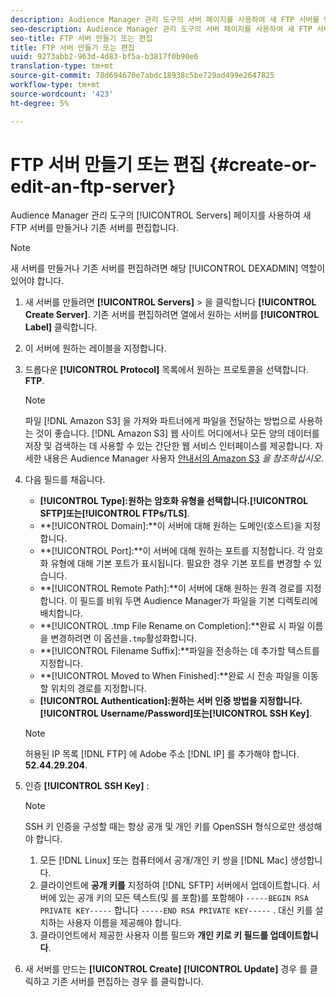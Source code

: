 ```yaml
---
description: Audience Manager 관리 도구의 서버 페이지를 사용하여 새 FTP 서버를 만들거나 기존 서버를 편집합니다.
seo-description: Audience Manager 관리 도구의 서버 페이지를 사용하여 새 FTP 서버를 만들거나 기존 서버를 편집합니다.
seo-title: FTP 서버 만들기 또는 편집
title: FTP 서버 만들기 또는 편집
uuid: 9273abb2-963d-4d83-bf5a-b3817f0b90e6
translation-type: tm+mt
source-git-commit: 78d694670e7abdc18938c5be729ad499e2647825
workflow-type: tm+mt
source-wordcount: '423'
ht-degree: 5%

---
```



# FTP 서버 만들기 또는 편집 {#create-or-edit-an-ftp-server}

Audience Manager 관리 도구의 [!UICONTROL Servers] 페이지를 사용하여 새 FTP 서버를 만들거나 기존 서버를 편집합니다.

>[!NOTE]
>
>새 서버를 만들거나 기존 서버를 편집하려면 해당 [!UICONTROL DEXADMIN] 역할이 있어야 합니다.

1. 새 서버를 만들려면 **[!UICONTROL Servers]** > 을 클릭합니다 **[!UICONTROL Create Server]**. 기존 서버를 편집하려면 열에서 원하는 서버를 **[!UICONTROL Label]** 클릭합니다.
1. 이 서버에 원하는 레이블을 지정합니다.
1. 드롭다운 **[!UICONTROL Protocol]** 목록에서 원하는 프로토콜을 선택합니다. **FTP**.

   >[!NOTE]
   >
   >파일 [!DNL Amazon S3] 을 가져와 파트너에게 파일을 전달하는 방법으로 사용하는 것이 좋습니다. [!DNL Amazon S3] 웹 사이트 어디에서나 모든 양의 데이터를 저장 및 검색하는 데 사용할 수 있는 간단한 웹 서비스 인터페이스를 제공합니다. 자세한 내용은 Audience Manager 사용자 [안내서의 Amazon S3](https://docs.adobe.com/content/help/en/audience-manager/user-guide/reference/amazon-s3.html) *을 참조하십시오*.

1. 다음 필드를 채웁니다.

   * **[!UICONTROL Type]:**원하는 암호화 유형을 선택합니다.**[!UICONTROL SFTP]**또는&#x200B;**[!UICONTROL FTPs/TLS]**.
   * **[!UICONTROL Domain]:**이 서버에 대해 원하는 도메인(호스트)을 지정합니다.
   * **[!UICONTROL Port]:**이 서버에 대해 원하는 포트를 지정합니다. 각 암호화 유형에 대해 기본 포트가 표시됩니다. 필요한 경우 기본 포트를 변경할 수 있습니다.
   * **[!UICONTROL Remote Path]:**이 서버에 대해 원하는 원격 경로를 지정합니다. 이 필드를 비워 두면 Audience Manager가 파일을 기본 디렉토리에 배치합니다.
   * **[!UICONTROL .tmp File Rename on Completion]:**완료 시 파일 이름을 변경하려면 이 옵션을`.tmp`활성화합니다.
   * **[!UICONTROL Filename Suffix]:**파일을 전송하는 데 추가할 텍스트를 지정합니다.
   * **[!UICONTROL Moved to When Finished]:**완료 시 전송 파일을 이동할 위치의 경로를 지정합니다.
   * **[!UICONTROL Authentication]:**원하는 서버 인증 방법을 지정합니다.**[!UICONTROL Username/Password]**또는&#x200B;**[!UICONTROL SSH Key]**.
   >[!NOTE]
   >
   >허용된 IP 목록 [!DNL FTP] 에 Adobe 주소 [!DNL IP] 를 추가해야 합니다. **52.44.29.204**.

1. 인증 **[!UICONTROL SSH Key]** :
   >[!NOTE]
   >
   >SSH 키 인증을 구성할 때는 항상 공개 및 개인 키를 OpenSSH 형식으로만 생성해야 합니다.
   1. 모든 [!DNL Linux] 또는 컴퓨터에서 공개/개인 키 쌍을 [!DNL Mac] 생성합니다.
   1. 클라이언트에 **공개 키를** 지정하여 [!DNL SFTP] 서버에서 업데이트합니다. 서버에 있는 공개 키의 모든 텍스트(및 를 포함)를 포함해야 `-----BEGIN RSA PRIVATE KEY-----` 합니다 `-----END RSA PRIVATE KEY-----` . 대신 키를 설치하는 사용자 이름을 제공해야 합니다.
   1. 클라이언트에서 제공한 사용자 이름 필드와 **개인 키로 키 필드를 업데이트합니다**.
1. 새 서버를 만드는 **[!UICONTROL Create]** **[!UICONTROL Update]** 경우 를 클릭하고 기존 서버를 편집하는 경우 를 클릭합니다.

